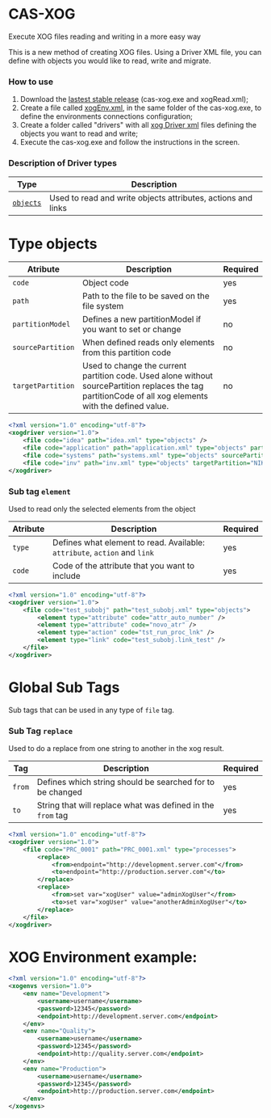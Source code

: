 # CAS-XOG
Execute XOG files reading and writing in a more easy way

This is a new method of creating XOG files. Using a Driver XML file, you can define with objects you would like to read, write and migrate.


### How to use

1. Download the [lastest stable release](https://github.com/andreluzz/cas-xog/releases/latest) (cas-xog.exe and xogRead.xml);
2. Create a file called [xogEnv.xml](#xog-environment-example), in the same folder of the cas-xog.exe, to define the environments connections configuration;
3. Create a folder called "drivers" with all [xog Driver xml](#xog-driver-example) files defining the objects you want to read and write;
4. Execute the cas-xog.exe and follow the instructions in the screen.

### Description of Driver types

| Type | Description |
| ------ | ------ |
| [`objects`](#type-objects) | Used to read and write objects attributes, actions and links  |


# Type objects

| Atribute | Description | Required |
| ------ | ------ | ------ |
| `code` | Object code | yes | 
| `path` | Path to the file to be saved on the file system | yes | 
| `partitionModel` | Defines a new partitionModel if you want to set or change | no |
| `sourcePartition` | When defined reads only elements from this partition code | no |
| `targetPartition` | Used to change the current partition code. Used alone without sourcePartition replaces the tag partitionCode of all xog elements with the defined value. | no |

```xml
<?xml version="1.0" encoding="utf-8"?>
<xogdriver version="1.0">
    <file code="idea" path="idea.xml" type="objects" />
    <file code="application" path="application.xml" type="objects" partitionModel="new-corp" />
    <file code="systems" path="systems.xml" type="objects" sourcePartition="partition10" targetPartition="NIKU.ROOT" />
    <file code="inv" path="inv.xml" type="objects" targetPartition="NIKU.ROOT" />
</xogdriver>
```

### Sub tag `element`
Used to read only the selected elements from the object

| Atribute | Description | Required |
| ------ | ------ | ------ |
| `type` | Defines what element to read. Available: `attribute`, `action` and `link` | yes | 
| `code` | Code of the attribute that you want to include | yes | 

```xml
<?xml version="1.0" encoding="utf-8"?>
<xogdriver version="1.0">
    <file code="test_subobj" path="test_subobj.xml" type="objects">
        <element type="attribute" code="attr_auto_number" />
        <element type="attribute" code="novo_atr" />
        <element type="action" code="tst_run_proc_lnk" />
        <element type="link" code="test_subobj.link_test" />
    </file>
</xogdriver>
```

# Global Sub Tags
Sub tags that can be used in any type of `file` tag.

### Sub Tag `replace`
Used to do a replace from one string to another in the xog result.

| Tag | Description | Required |
| ------ | ------ | ------ |
| `from` | Defines which string should be searched for to be changed | yes | 
| `to` | String that will replace what was defined in the `from` tag | yes | 

```xml
<?xml version="1.0" encoding="utf-8"?>
<xogdriver version="1.0">
    <file code="PRC_0001" path="PRC_0001.xml" type="processes">
        <replace>
            <from>endpoint="http://development.server.com"</from>
            <to>endpoint="http://production.server.com"</to>
        </replace>
        <replace>
            <from>set var="xogUser" value="adminXogUser"</from>
            <to>set var="xogUser" value="anotherAdminXogUser"</to>
        </replace>
    </file>
</xogdriver>
```

# XOG Environment example:

```xml
<?xml version="1.0" encoding="utf-8"?>
<xogenvs version="1.0">
    <env name="Development">
        <username>username</username>
        <password>12345</password>
        <endpoint>http://development.server.com</endpoint>
    </env>
    <env name="Quality">
        <username>username</username>
        <password>12345</password>
        <endpoint>http://quality.server.com</endpoint>
    </env>
    <env name="Production">
        <username>username</username>
        <password>12345</password>
        <endpoint>http://production.server.com</endpoint>
    </env>
</xogenvs>
```

